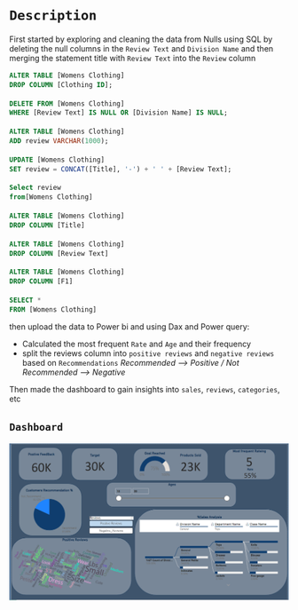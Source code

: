 # `Description`
First started by exploring and cleaning the data from Nulls using SQL by deleting the null columns in the `Review Text` and `Division Name` and then merging the statement title with `Review Text` into the `Review` column

```sql
ALTER TABLE [Womens Clothing]
DROP COLUMN [Clothing ID];

DELETE FROM [Womens Clothing]
WHERE [Review Text] IS NULL OR [Division Name] IS NULL;

ALTER TABLE [Womens Clothing]
ADD review VARCHAR(1000);

UPDATE [Womens Clothing]
SET review = CONCAT([Title], '-') + ' ' + [Review Text];

Select review 
from[Womens Clothing]

ALTER TABLE [Womens Clothing]
DROP COLUMN [Title]

ALTER TABLE [Womens Clothing]
DROP COLUMN [Review Text]

ALTER TABLE [Womens Clothing]
DROP COLUMN [F1]

SELECT * 
FROM [Womens Clothing]

```

then upload the data to Power bi and using Dax and Power query:
* Calculated the most frequent `Rate` and `Age` and their frequency
* split the reviews column into `positive reviews` and `negative reviews` based on `Recommendations` *Recommended --> Positive / Not Recommended --> Negative*

Then made the dashboard to gain insights into `sales`, `reviews`, `categories`, etc

## `Dashboard`
<p align = 'center'>
 <img src='https://github.com/Abdelrhman-Sadek/Clothing-Reviews-Statements/blob/main/Dashboard/Dashboard.png'>
</p>
